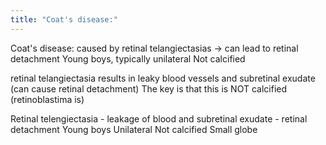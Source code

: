 ```yaml
---
title: "Coat's disease:"
---
```

Coat's disease: caused by retinal telangiectasias &#8594; can lead to retinal detachment
Young boys, typically unilateral
Not calcified

retinal telangiectasia results in leaky blood vessels and subretinal exudate (can cause retinal detachment)
The key is that this is NOT calcified (retinoblastima is)

Retinal telengiectasia - leakage of blood and subretinal exudate - retinal detachment
Young boys
Unilateral
Not calcified
Small globe

